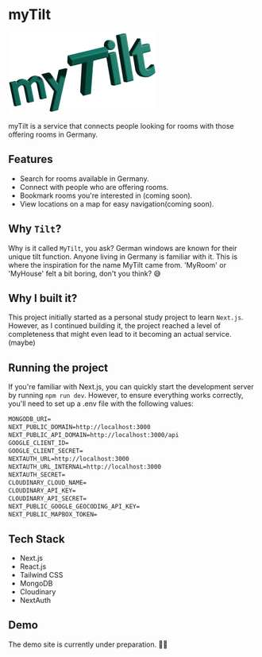 # myTilt

![logo](/assets/images/mytilt-logo.png)

myTilt is a service that connects people looking for rooms with those offering rooms in Germany.

## Features

- Search for rooms available in Germany.
- Connect with people who are offering rooms.
- Bookmark rooms you're interested in (coming soon).
- View locations on a map for easy navigation(coming soon).

## Why `Tilt`?

Why is it called `MyTilt`, you ask? German windows are known for their unique tilt function. Anyone living in Germany is familiar with it. This is where the inspiration for the name MyTilt came from. 'MyRoom' or 'MyHouse' felt a bit boring, don't you think? 😅

## Why I built it?

This project initially started as a personal study project to learn `Next.js`. However, as I continued building it, the project reached a level of completeness that might even lead to it becoming an actual service. (maybe)

## Running the project

If you're familiar with Next.js, you can quickly start the development server by running `npm run dev`. However, to ensure everything works correctly, you'll need to set up a .env file with the following values:

```
MONGODB_URI=
NEXT_PUBLIC_DOMAIN=http://localhost:3000
NEXT_PUBLIC_API_DOMAIN=http://localhost:3000/api
GOOGLE_CLIENT_ID=
GOOGLE_CLIENT_SECRET=
NEXTAUTH_URL=http://localhost:3000
NEXTAUTH_URL_INTERNAL=http://localhost:3000
NEXTAUTH_SECRET=
CLOUDINARY_CLOUD_NAME=
CLOUDINARY_API_KEY=
CLOUDINARY_API_SECRET=
NEXT_PUBLIC_GOOGLE_GEOCODING_API_KEY=
NEXT_PUBLIC_MAPBOX_TOKEN=
```

## Tech Stack

- Next.js
- React.js
- Tailwind CSS
- MongoDB
- Cloudinary
- NextAuth

## Demo

The demo site is currently under preparation. 🙏🏻
